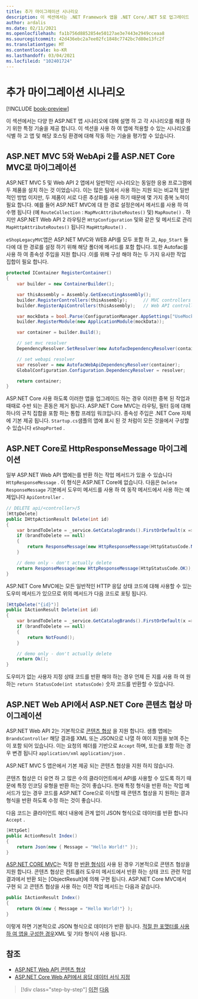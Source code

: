 ```yaml
---
title: 추가 마이그레이션 시나리오
description: 이 섹션에서는 .NET Framework 앱을 .NET Core/.NET 5로 업그레이드 하는 추가 마이그레이션 시나리오 및 기술에 대해 설명 합니다.
author: ardalis
ms.date: 02/11/2021
ms.openlocfilehash: fa1b756d8852854e50127ae3e7443e2949cceaa8
ms.sourcegitcommit: 42d436ebc2a7ee02fc1848c7742bc7d80e13fc2f
ms.translationtype: MT
ms.contentlocale: ko-KR
ms.lasthandoff: 03/04/2021
ms.locfileid: "102401724"
---
```

# <a name="more-migration-scenarios"></a>추가 마이그레이션 시나리오

[!INCLUDE [book-preview](../../../includes/book-preview.md)]

이 섹션에서는 다양 한 ASP.NET 앱 시나리오에 대해 설명 하 고 각 시나리오를 해결 하기 위한 특정 기술을 제공 합니다. 이 섹션을 사용 하 여 앱에 적용할 수 있는 시나리오를 식별 하 고 앱 및 해당 호스팅 환경에 대해 작동 하는 기술을 평가할 수 있습니다.

## <a name="migrate-aspnet-mvc-5-and-webapi-2-to-aspnet-core-mvc"></a>ASP.NET MVC 5와 WebApi 2를 ASP.NET Core MVC로 마이그레이션

ASP.NET MVC 5 및 Web API 2 앱에서 일반적인 시나리오는 동일한 응용 프로그램에 두 제품을 설치 하는 것 이었습니다. 이는 많은 팀에서 사용 하는 지원 되는 비교적 일반적인 방법 이지만, 두 제품이 서로 다른 추상화를 사용 하기 때문에 몇 가지 중복 노력이 필요 합니다. 예를 들어 ASP.NET MVC에 대 한 경로 설정은에서 메서드를 사용 하 여 수행 됩니다 (예 `RouteCollection` : `MapMvcAttributeRoutes()` 및) `MapRoute()` . 하지만 ASP.NET Web API 2 라우팅은 `HttpConfiguration` 및와 같은 및 메서드로 관리 `MapHttpAttributeRoutes()` 됩니다 `MapHttpRoute()` .

`eShopLegacyMVC`앱은 ASP.NET MVC와 WEB API를 모두 포함 하 고, `App_Start` 둘 다에 대 한 경로를 설정 하기 위해 해당 폴더에 메서드를 포함 합니다. 또한 Autofac를 사용 하 여 종속성 주입을 지원 합니다 .이를 위해 구성 해야 하는 두 가지 유사한 작업 집합이 필요 합니다.

```csharp
protected IContainer RegisterContainer()
{
    var builder = new ContainerBuilder();

    var thisAssembly = Assembly.GetExecutingAssembly();
    builder.RegisterControllers(thisAssembly);      // MVC controllers
    builder.RegisterApiControllers(thisAssembly);   // Web API controllers

    var mockData = bool.Parse(ConfigurationManager.AppSettings["UseMockData"]);
    builder.RegisterModule(new ApplicationModule(mockData));

    var container = builder.Build();

    // set mvc resolver
    DependencyResolver.SetResolver(new AutofacDependencyResolver(container));

    // set webapi resolver
    var resolver = new AutofacWebApiDependencyResolver(container);
    GlobalConfiguration.Configuration.DependencyResolver = resolver;

    return container;
}
```

ASP.NET Core 사용 하도록 이러한 앱을 업그레이드 하는 경우 이러한 중복 된 작업과 때때로 수반 되는 혼동은 제거 됩니다. ASP.NET Core MVC는 라우팅, 필터 등에 대해 하나의 규칙 집합을 포함 하는 통합 프레임 워크입니다. 종속성 주입은 .NET Core 자체에 기본 제공 됩니다. `Startup.cs`샘플의 앱에 표시 된 것 처럼이 모든 것을에서 구성할 수 있습니다 `eShopPorted` .

## <a name="migrate-httpresponsemessage-to-aspnet-core"></a>ASP.NET Core로 HttpResponseMessage 마이그레이션

일부 ASP.NET Web API 앱에는를 반환 하는 작업 메서드가 있을 수 있습니다 `HttpResponseMessage` . 이 형식은 ASP.NET Core에 없습니다. 다음은 `Delete` `ResponseMessage` 기본에서 도우미 메서드를 사용 하 여 동작 메서드에서 사용 하는 예제입니다 `ApiController` .

```csharp
// DELETE api/<controller>/5
[HttpDelete]
public IHttpActionResult Delete(int id)
{
    var brandToDelete = _service.GetCatalogBrands().FirstOrDefault(x => x.Id == id);
    if (brandToDelete == null)
    {
        return ResponseMessage(new HttpResponseMessage(HttpStatusCode.NotFound));
    }

    // demo only - don't actually delete
    return ResponseMessage(new HttpResponseMessage(HttpStatusCode.OK));
}
```

ASP.NET Core MVC에는 모든 일반적인 HTTP 응답 상태 코드에 대해 사용할 수 있는 도우미 메서드가 있으므로 위의 메서드가 다음 코드로 포팅 됩니다.

```csharp
[HttpDelete("{id}")]
public IActionResult Delete(int id)
{
    var brandToDelete = _service.GetCatalogBrands().FirstOrDefault(x => x.Id == id);
    if (brandToDelete == null)
    {
        return NotFound();
    }

    // demo only - don't actually delete
    return Ok();
}
```

도우미가 없는 사용자 지정 상태 코드를 반환 해야 하는 경우 언제 든 지를 사용 하 여 원하는 `return StatusCode(int statusCode)` 숫자 코드를 반환할 수 있습니다.

## <a name="migrate-content-negotiation-from-aspnet-web-api-to-aspnet-core"></a>ASP.NET Web API에서 ASP.NET Core 콘텐츠 협상 마이그레이션

ASP.NET Web API 2는 기본적으로 [콘텐츠 협상](/aspnet/web-api/overview/formats-and-model-binding/content-negotiation) 을 지원 합니다. 샘플 앱에는 `BrandsController` 해당 결과를 XML 또는 JSON으로 나열 하 여이 지원을 보여 주는이 포함 되어 있습니다. 이는 요청의 헤더를 기반으로 `Accept` 하며, 또는를 포함 하는 경우 변경 됩니다 `application/xml` `application/json` .

ASP.NET MVC 5 앱은에서 기본 제공 되는 콘텐츠 협상을 지원 하지 않습니다.

콘텐츠 협상은 더 유연 하 고 많은 수의 클라이언트에서 API를 사용할 수 있도록 하기 때문에 특정 인코딩 유형을 반환 하는 것이 좋습니다. 현재 특정 형식을 반환 하는 작업 메서드가 있는 경우 코드를 ASP.NET Core으로 이식할 때 콘텐츠 협상을 지 원하는 결과 형식을 반환 하도록 수정 하는 것이 좋습니다.

다음 코드는 클라이언트 헤더 내용에 관계 없이 JSON 형식으로 데이터를 반환 합니다 `Accept` .

```csharp
[HttpGet]
public ActionResult Index()
{
    return Json(new { Message = "Hello World!" });
}
```

[ASP.NET CORE MVC](/aspnet/core/web-api/advanced/formatting)는 적절 한 [반환 형식이](/aspnet/core/web-api/action-return-types) 사용 된 경우 기본적으로 콘텐츠 협상을 지원 합니다. 콘텐츠 협상은 컨트롤러 도우미 메서드에서 반환 하는 상태 코드 관련 작업 결과에서 반환 되는 [ObjectResult]에 의해 구현 됩니다. ASP.NET Core MVC에서 구현 되 고 콘텐츠 협상을 사용 하는 이전 작업 메서드는 다음과 같습니다.

```csharp
public IActionResult Index()
{
    return Ok(new { Message = "Hello World!"} );
}
```

이렇게 하면 기본적으로 JSON 형식으로 데이터가 반환 됩니다. [적절 한 포맷터를 사용 하 여 앱을 구성한 경우](/aspnet/core/web-api/advanced/formatting)XML 및 기타 형식이 사용 됩니다.

## <a name="references"></a>참조

- [ASP.NET Web API 콘텐츠 협상](/aspnet/web-api/overview/formats-and-model-binding/content-negotiation)
- [ASP.NET Core Web API에서 응답 데이터 서식 지정](/aspnet/core/web-api/advanced/formatting)

>[!div class="step-by-step"]
>[이전](example-migration-eshop.md)
>[다음](deployment-scenarios.md)
